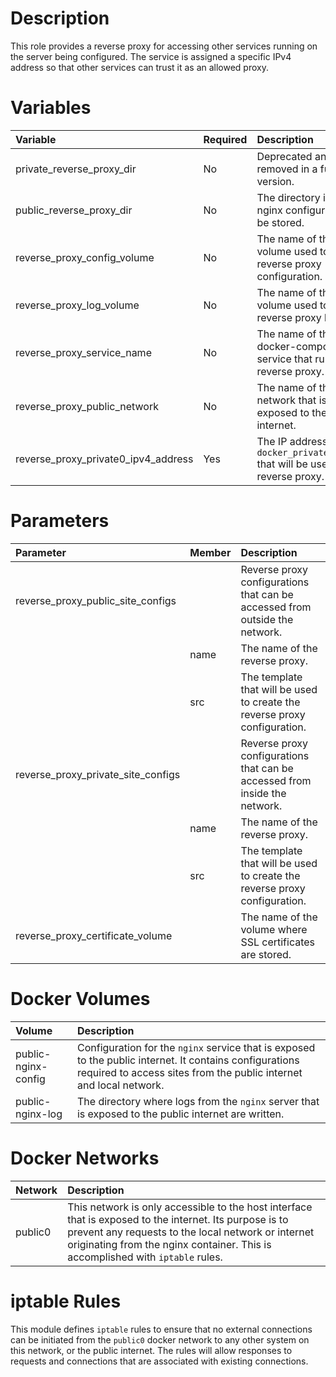 # Description

This role provides a reverse proxy for accessing other services running on the server being configured.  The service is
assigned a specific IPv4 address so that other services can trust it as an allowed proxy.

# Variables

| Variable                            | Required | Description                                                                            | Default                                  |
|:------------------------------------|:---------|:---------------------------------------------------------------------------------------|:-----------------------------------------|
| private_reverse_proxy_dir           | No       | Deprecated and will be removed in a future version.                                    | `{{ docker_compose_dir }}/nginx-private` |
| public_reverse_proxy_dir            | No       | The directory in which nginx configuration will be stored.                             | `{{ docker_compose_dir }}/nginx-public`  |
| reverse_proxy_config_volume         | No       | The name of the volume used to store reverse proxy configuration.                      | public-nginx-config                      |
| reverse_proxy_log_volume            | No       | The name of the volume used to store reverse proxy logs.                               | public-nginx-log                         |
| reverse_proxy_service_name          | No       | The name of the docker-compose service that runs the reverse proxy.                    | public-nginx                             |
| reverse_proxy_public_network        | No       | The name of the docker network that is exposed to the public internet.                 | public0                                  |
| reverse_proxy_private0_ipv4_address | Yes      | The IP address within `docker_private0_subnet` that will be used by the reverse proxy. |                                          |

# Parameters

| Parameter                          | Member | Description                                                                 |
|:-----------------------------------|:-------|:----------------------------------------------------------------------------|
| reverse_proxy_public_site_configs  |        | Reverse proxy configurations that can be accessed from outside the network. |
 |                                    | name   | The name of the reverse proxy.                                              |
 |                                    | src    | The template that will be used to create the reverse proxy configuration.   |
 | reverse_proxy_private_site_configs |        | Reverse proxy configurations that can be accessed from inside the network.  |
|                                    | name   | The name of the reverse proxy.                                              |
 |                                    | src    | The template that will be used to create the reverse proxy configuration.   |
 | reverse_proxy_certificate_volume   |        | The name of the volume where SSL certificates are stored.                   |

# Docker Volumes

 | Volume              | Description                                                                                                                                                                    |
|:--------------------|:-------------------------------------------------------------------------------------------------------------------------------------------------------------------------------|
 | public-nginx-config | Configuration for the `nginx` service that is exposed to the public internet.  It contains configurations required to access sites from the public internet and local network. |
 | public-nginx-log    | The directory where logs from the `nginx` server that is exposed to the public internet are written.                                                                           |

# Docker Networks

| Network | Description                                                                                                                                                                                                                                       |
|:--------|:--------------------------------------------------------------------------------------------------------------------------------------------------------------------------------------------------------------------------------------------------|
 | public0 | This network is only accessible to the host interface that is exposed to the internet.  Its purpose is to prevent any requests to the local network or internet originating from the nginx container.  This is accomplished with `iptable` rules. |

# iptable Rules

This module defines `iptable` rules to ensure that no external connections can be initiated from the `public0` docker
network to any other system on this network, or the public internet.  The rules will allow responses to requests and
connections that are associated with existing connections.

